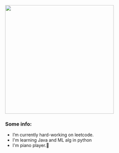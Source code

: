 
<img src="https://lh6.googleusercontent.com/GYeHTAsKD5svx98zXDcBuSPzwMKO5LtH-LTuyfzEehodOnm_POEc0BqPQcFYwkPpQ3DrqKnI49Fc03sWVTBO=w1560-h759-rw" width="350" height="350" />

### Some info:
- I’m currently hard-working on leetcode. 
- I'm learning Java and ML alg in python 
- I'm piano player.🎹
 
<!--
**RETAJD/RETAJD** is a ✨ _special_ ✨ repository because its `README.md` (this file) appears on your GitHub profile.

Here are some ideas to get you started:

- 🔭 I’m currently working on ...
- 🌱 I’m currently learning ...
- 👯 I’m looking to collaborate on ...
- 🤔 I’m looking for help with ...
- 💬 Ask me about ...
- 📫 How to reach me: ...
- 😄 Pronouns: ...
- ⚡ Fun fact: ...
-->
